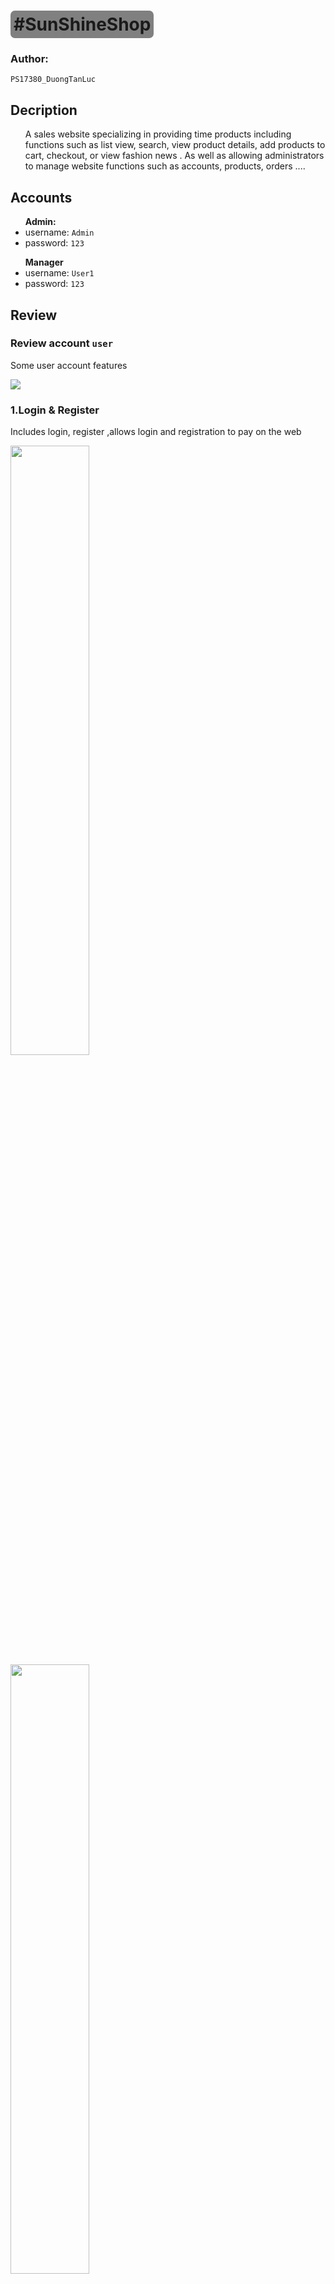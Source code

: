   <h1 style='background-color: gray;border-radius: 7px; width: max-content;padding: 5px;'>#SunShineShop</h1>
  <h3> Author:</h3>
  <code>PS17380_DuongTanLuc</code>
  <h2>Decription</h2>
  <ul>
      A sales website specializing in providing time products including functions such as list view, search, view product details, add products to cart, checkout, or view fashion news . As well as allowing administrators to manage website functions such as
      accounts, products, orders ....
  </ul>
  <h2>Accounts</h2>
  <ul><strong> Admin:</strong>
      <li>username: <code>Admin</code></li>
      <li>password: <code>123</code></li>
  </ul>

  <ul> <strong>Manager</strong>
      <li>username: <code>User1</code></li>
      <li>password: <code>123</code></li>
  </ul>
  <h2>Review</h2>
  <h3>Review account <code>user</code></h3>
  <p>Some user account features</p>
  <img src="https://user-images.githubusercontent.com/90887094/161306673-f3083d8b-1b9b-4b98-8d75-e788b4f75bf9.gif">
  <h3>1.Login & Register</h3>
  <p>Includes login, register ,allows login and registration to pay on the web</p>
  <img src="https://user-images.githubusercontent.com/90887094/161306896-dc6c9dd9-577e-41bf-8f5a-145462ca0e7f.png" width="50%">
  <img src="https://user-images.githubusercontent.com/90887094/161306905-1c30d0a9-dcb4-4a06-be49-e32e1291625d.png" width="50%">
  <h3>2.Home</h3>
  <p>Home page includes menu , slider , random products , new products, popular products , latest news</p>
  <img src="https://user-images.githubusercontent.com/90887094/161307321-3e70bc40-2d45-4222-917e-8ac55168b5d1.png" width="50%">
  <img src="https://user-images.githubusercontent.com/90887094/161307320-802c2c21-d606-4ca3-bc3b-c7cb04b04192.png" width="50%">
  <img src="https://user-images.githubusercontent.com/90887094/161307315-b584f9a1-7790-41d8-83d4-9e2e237985c3.png" width="50%">
  <img src="https://user-images.githubusercontent.com/90887094/161307303-e6ff7dcc-88e6-4c6a-88f1-2c45da47083a.pngg" width="50%">
  <h3>3.Product Detail</h3>
  <p>Product details page including product information, add to cart and some other product suggestions</p>
  <img src="https://user-images.githubusercontent.com/90887094/161307572-edcc564c-ce56-4596-9c01-854d05bd7f0f.png" width="50%">
  <h3>4.All Products</h3>
  <p>Page showing all products paginated, each page contains 12 products</p>
  <img src="https://user-images.githubusercontent.com/90887094/161307709-f23886ff-7245-4da6-8c7e-8650f3a7bfca.png" width="50%">
  <h3>5.Filter : View By Category</h3>
  <p>The filter page allows displaying products corresponding to a custom user filter</p>
  <img src="https://user-images.githubusercontent.com/90887094/161308132-5e4fb09c-f7e1-4b74-a77e-2e5e3470594d.png" width="50%">
  <h3>6.Filter : View By Brand</h3>
  <p>The filter page allows displaying products corresponding to a custom user filter</p>
  <img src="https://user-images.githubusercontent.com/90887094/161308132-5e4fb09c-f7e1-4b74-a77e-2e5e3470594d.png" width="50%">
  <h3>7.News</h3>
  <p>News page includes all news paginated , each page 5 news , and details of each news</p>
  <img src="https://user-images.githubusercontent.com/90887094/161309135-afd711e9-5b8a-4e60-bb5f-05b698a3b6da.png" width="50%">
  <img src="https://user-images.githubusercontent.com/90887094/161309155-ff2faec5-0307-4de7-93e9-7d9af9d7c3a4.png" width="50%">
  <h3>8.Cart</h3>
  <p>Cart is a place to store the products you intend to buy, displayed with the same header, customizable</p>
  <img src="https://user-images.githubusercontent.com/90887094/161309144-ed2f0e8a-703f-444f-aa5f-1d4e1480485f.png" width="50%">
  <h3>9.Contact Us</h3>
  <p>Contact page allows users to comment, give feedback to the administrator</p>
  <img src="https://user-images.githubusercontent.com/90887094/161309151-44f6a4b6-0276-4c99-a1fc-7c552feb4274.png" width="50%">
  <h3>10.About Us</h3>
  <p>About us page about website</p>
  <img src="https://user-images.githubusercontent.com/90887094/161309153-60bc9164-f742-4f10-a365-8e4d65d3bfd8.png" width="50%">
  <h3>11.Check out</h3>
  <p>Checkout page is required to log in to pay, proceed with the payment process</p>
  <img src="https://user-images.githubusercontent.com/90887094/161315440-ae9b3ac3-d56d-4df9-8427-74138eb97ea2.png" width="50%">
  <img src="https://user-images.githubusercontent.com/90887094/161315448-ef828574-aa11-4c55-9296-03a9fec16c35.png" width="50%">
  <img src="https://user-images.githubusercontent.com/90887094/161315446-889904c6-1c87-4127-a12d-e971bfa0239b.png" width="50%">
  <h3>Review account <code>Admin</code></h3>
  <p>Some admin account features</p>
  <img src="https://user-images.githubusercontent.com/90887094/161322135-d5c70b0d-aab0-4b71-a32c-2143290fe193.gif">
  <h3>12.Account management</h3>
  <p>Allows accounts management including operations to add, edit, delete, search data</p>
  <img src="https://user-images.githubusercontent.com/90887094/161362542-29fded3f-b2a5-4fc6-b6cc-6daa320ec3c9.png" width="50%">
  <img src="https://user-images.githubusercontent.com/90887094/161362544-aecc9048-cbd4-484f-bf22-02dcac2cef5a.png" width="50%">
  <h3>13.Category management</h3>
  <p>Allows category management including operations to add, edit, delete, search data</p>
  <img src="https://user-images.githubusercontent.com/90887094/161362591-2b36411a-9ff4-48ab-bc29-391b68b85d01.png" width="50%">
  <h3>14.Products management</h3>
  <p>Allows product management including operations to add, edit, delete, search data</p>
  <img src="https://user-images.githubusercontent.com/90887094/161362590-0669333b-0973-4696-9341-ef8622d1e29c.png" width="50%">
  <img src="https://user-images.githubusercontent.com/90887094/161362586-e293b46e-9c06-46cf-bab1-b067c2651de4.png" width="50%">
  <h3>15.Orders management</h3>
  <p>Allows orders and order detail management including operations to add, edit, delete, search data</p>
  <img src="https://user-images.githubusercontent.com/90887094/161362680-e31ac27f-2bd4-4358-8157-bc421f2c05ba.png" width="50%">
  <img src="https://user-images.githubusercontent.com/90887094/161362678-25324645-e537-4bb9-9fa3-ad7304dcc2de.png" width="50%">
  <img src="https://user-images.githubusercontent.com/90887094/161362677-a450822c-76f5-4acf-9e64-f6e84a71cc4e.png" width="50%">
  <h3>16.News management</h3>
  <p>Allows news management including operations to add, edit, delete, search data</p>
  <img src="https://user-images.githubusercontent.com/90887094/161362703-5250e179-c201-489c-9233-fe59faa5b010.png" width="50%">
  <img src="https://user-images.githubusercontent.com/90887094/161362707-fc9783f9-4937-4495-bfc0-9aa793967ee5.png" width="50%">
  <h3>17.Statistics</h3>
  <p>Synthesize useful statistics such as revenue or best-selling products...</p>
  <img src="https://user-images.githubusercontent.com/90887094/161362704-355c1996-b856-4a15-ad05-ce067b8ab861.png" width="50%">
  <h1></h1>
  <h3>I hope you like our project. Thanks for visiting. </h3>
